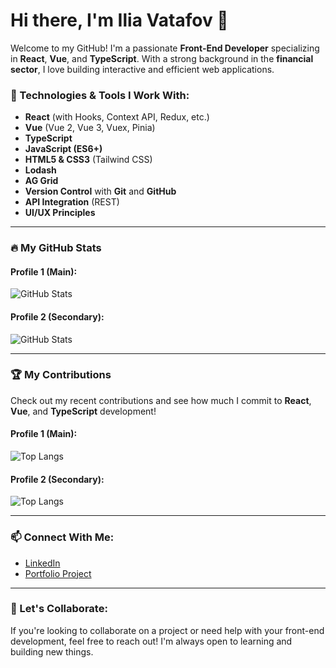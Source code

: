 # Hi there, I'm Ilia Vatafov 👋

Welcome to my GitHub! I'm a passionate **Front-End Developer** specializing in **React**, **Vue**, and **TypeScript**. With a strong background in the **financial sector**, I love building interactive and efficient web applications. 

### 🚀 Technologies & Tools I Work With:
- **React** (with Hooks, Context API, Redux, etc.)
- **Vue** (Vue 2, Vue 3, Vuex, Pinia)
- **TypeScript**
- **JavaScript (ES6+)**
- **HTML5 & CSS3** (Tailwind CSS)
- **Lodash**
- **AG Grid**
- **Version Control** with **Git** and **GitHub**
- **API Integration** (REST)
- **UI/UX Principles**

---

### 🔥 My GitHub Stats

#### Profile 1 (Main):
![GitHub Stats](https://github-readme-stats.vercel.app/api?ivatafov-rms&show_icons=true&count_private=true&hide=prs&theme=radical)

#### Profile 2 (Secondary):
![GitHub Stats](https://github-readme-stats.vercel.app/api?username=iliavatafov&show_icons=true&count_private=true&hide=prs&theme=radical)

---

### 🏆 My Contributions

Check out my recent contributions and see how much I commit to **React**, **Vue**, and **TypeScript** development!

#### Profile 1 (Main):
![Top Langs](https://github-readme-stats.vercel.app/api/top-langs/?ivatafov-rms&layout=compact&theme=radical)

#### Profile 2 (Secondary):
![Top Langs](https://github-readme-stats.vercel.app/api/top-langs/?username=iliavatafov&layout=compact&theme=radical)

---

### 📫 Connect With Me:

- [LinkedIn](https://www.linkedin.com/in/ilia-vatafov-517ba3163/)
- [Portfolio Project](https://66b509874d3694571a45c242--capable-frangollo-fbc02a.netlify.app/)
  
---

### 🤝 Let's Collaborate:
If you're looking to collaborate on a project or need help with your front-end development, feel free to reach out! I'm always open to learning and building new things.
